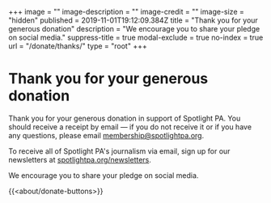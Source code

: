 +++
image = ""
image-description = ""
image-credit = ""
image-size = "hidden"
published = 2019-11-01T19:12:09.384Z
title = "Thank you for your generous donation"
description = "We encourage you to share your pledge on social media."
suppress-title = true
modal-exclude = true
no-index = true
url = "/donate/thanks/"
type = "root"
+++
# Thank you for your generous donation

Thank you for your generous donation in support of Spotlight PA. You should receive a receipt by email — if you do not receive it or if you have any questions, please email [membership@spotlightpa.org](mailto:membership@spotlightpa.org). 

To receive all of Spotlight PA's journalism via email, sign up for our newsletters at [spotlightpa.org/newsletters](https://www.spotlightpa.org/newsletters). 

We encourage you to share your pledge on social media.

{{<about/donate-buttons>}}